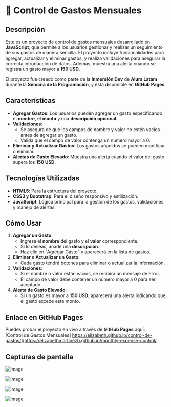 # 💸 Control de Gastos Mensuales

## Descripción
Este es un proyecto de control de gastos mensuales desarrollado en **JavaScript**, que permite a los usuarios gestionar y realizar un seguimiento de sus gastos de manera sencilla. El proyecto incluye funcionalidades para agregar, actualizar y eliminar gastos, y realiza validaciones para asegurar la correcta introducción de datos. Además, muestra una alerta cuando se registra un gasto mayor a **150 USD**.

El proyecto fue creado como parte de la **Inmersión Dev** de **Alura Latam** durante la **Semana de la Programación**, y está disponible en **GitHub Pages**.

## Características
- **Agregar Gastos**: Los usuarios pueden agregar un gasto especificando el **nombre**, el **monto** y una **descripción opcional**.
- **Validaciones**:
  - Se asegura de que los campos de nombre y valor no estén vacíos antes de agregar un gasto.
  - Valida que el campo de valor contenga un número mayor a 0.
- **Eliminar y Actualizar Gastos**: Los gastos añadidos se pueden modificar o eliminar.
- **Alertas de Gasto Elevado**: Muestra una alerta cuando el valor del gasto supera los **150 USD**.

## Tecnologías Utilizadas
- **HTML5**: Para la estructura del proyecto.
- **CSS3 y Bootstrap**: Para el diseño responsivo y estilización.
- **JavaScript**: Lógica principal para la gestión de los gastos, validaciones y manejo de alertas.

## Cómo Usar
1. **Agregar un Gasto**:
   - Ingresa el **nombre** del gasto y el **valor** correspondiente.
   - Si lo deseas, añade una **descripción**.
   - Haz clic en "Agregar Gasto" y aparecerá en la lista de gastos.
2. **Eliminar o Actualizar un Gasto**:
   - Cada gasto tendrá botones para eliminar o actualizar la información.
3. **Validaciones**:
   - Si el nombre o valor están vacíos, se recibirá un mensaje de error.
   - El campo de valor debe contener un número mayor a 0 para ser aceptado.
4. **Alerta de Gasto Elevado**:
   - Si un gasto es mayor a **150 USD**, aparecerá una alerta indicando que el gasto excede este monto.

## Enlace en GitHub Pages
Puedes probar el proyecto en vivo a través de **GitHub Pages** aquí:  
[Control de Gastos Mensuales] https://elizabeth.github.io/control-de-gastos/](https://elizabethmartinezb.github.io/monthly-expense-control/

## Capturas de pantalla
![image](https://github.com/user-attachments/assets/89bac748-9357-4653-9e4e-55f2a08bc0da)

![image](https://github.com/user-attachments/assets/d211adca-8196-4657-90f4-de15bd97f8cf)

![image](https://github.com/user-attachments/assets/b8f6b57e-e17b-47a9-a692-bfe8d0fdb140)

![image](https://github.com/user-attachments/assets/6eef5557-c408-4574-88e3-72226000e823)
